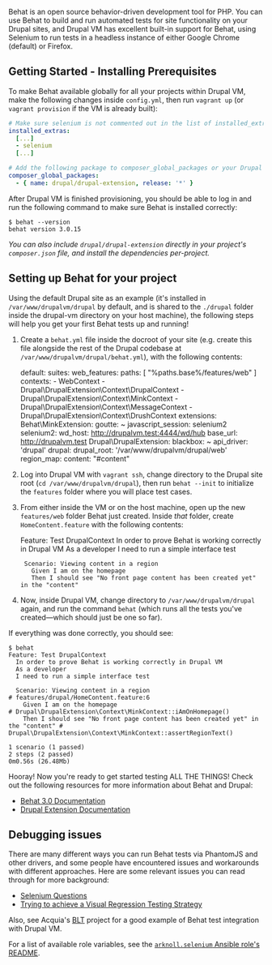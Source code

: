 Behat is an open source behavior-driven development tool for PHP. You can use Behat to build and run automated tests for site functionality on your Drupal sites, and Drupal VM has excellent built-in support for Behat, using Selenium to run tests in a headless instance of either Google Chrome (default) or Firefox.

## Getting Started - Installing Prerequisites

To make Behat available globally for all your projects within Drupal VM, make the following changes inside `config.yml`, then run `vagrant up` (or `vagrant provision` if the VM is already built):

```yaml
# Make sure selenium is not commented out in the list of installed_extras:
installed_extras:
  [...]
  - selenium
  [...]

# Add the following package to composer_global_packages or your Drupal project:
composer_global_packages:
  - { name: drupal/drupal-extension, release: '*' }
```

After Drupal VM is finished provisioning, you should be able to log in and run the following command to make sure Behat is installed correctly:

```
$ behat --version
behat version 3.0.15
```

_You can also include `drupal/drupal-extension` directly in your project's `composer.json` file, and install the dependencies per-project._

## Setting up Behat for your project

Using the default Drupal site as an example (it's installed in `/var/www/drupalvm/drupal` by default, and is shared to the `./drupal` folder inside the drupal-vm directory on your host machine), the following steps will help you get your first Behat tests up and running!

  1. Create a `behat.yml` file inside the docroot of your site (e.g. create this file alongside the rest of the Drupal codebase at `/var/www/drupalvm/drupal/behat.yml`), with the following contents:

        default:
          suites:
            web_features:
              paths: [ "%paths.base%/features/web" ]
              contexts:
                - WebContext
                - Drupal\DrupalExtension\Context\DrupalContext
                - Drupal\DrupalExtension\Context\MinkContext
                - Drupal\DrupalExtension\Context\MessageContext
                - Drupal\DrupalExtension\Context\DrushContext
          extensions:
            Behat\MinkExtension:
              goutte: ~
              javascript_session: selenium2
              selenium2:
                wd_host: http://drupalvm.test:4444/wd/hub
              base_url: http://drupalvm.test
            Drupal\DrupalExtension:
              blackbox: ~
              api_driver: 'drupal'
              drupal:
                drupal_root: '/var/www/drupalvm/drupal/web'
              region_map:
                content: "#content"

  2. Log into Drupal VM with `vagrant ssh`, change directory to the Drupal site root (`cd /var/www/drupalvm/drupal`), then run `behat --init` to initialize the `features` folder where you will place test cases.
  3. From either inside the VM or on the host machine, open up the new `features/web` folder Behat just created. Inside _that_ folder, create `HomeContent.feature` with the following contents:

        Feature: Test DrupalContext
          In order to prove Behat is working correctly in Drupal VM
          As a developer
          I need to run a simple interface test

          Scenario: Viewing content in a region
            Given I am on the homepage
            Then I should see "No front page content has been created yet" in the "content"

  4. Now, inside Drupal VM, change directory to `/var/www/drupalvm/drupal` again, and run the command `behat` (which runs all the tests you've created—which should just be one so far).

If everything was done correctly, you should see:

```console
$ behat
Feature: Test DrupalContext
  In order to prove Behat is working correctly in Drupal VM
  As a developer
  I need to run a simple interface test

  Scenario: Viewing content in a region                                             # features/drupal/HomeContent.feature:6
    Given I am on the homepage                                                      # Drupal\DrupalExtension\Context\MinkContext::iAmOnHomepage()
    Then I should see "No front page content has been created yet" in the "content" # Drupal\DrupalExtension\Context\MinkContext::assertRegionText()

1 scenario (1 passed)
2 steps (2 passed)
0m0.56s (26.48Mb)
```

Hooray! Now you're ready to get started testing ALL THE THINGS! Check out the following resources for more information about Behat and Drupal:

  - [Behat 3.0 Documentation](http://behat.readthedocs.org/en/v3.0/)
  - [Drupal Extension Documentation](https://behat-drupal-extension.readthedocs.org/en/3.0/)

## Debugging issues

There are many different ways you can run Behat tests via PhantomJS and other drivers, and some people have encountered issues and workarounds with different approaches. Here are some relevant issues you can read through for more background:

  - [Selenium Questions](https://github.com/geerlingguy/drupal-vm/issues/367)
  - [Trying to achieve a Visual Regression Testing Strategy](https://github.com/geerlingguy/drupal-vm/issues/421)

Also, see Acquia's [BLT](https://github.com/acquia/blt) project for a good example of Behat test integration with Drupal VM.

For a list of available role variables, see the [`arknoll.selenium` Ansible role's README](https://github.com/arknoll/ansible-role-selenium#readme).

